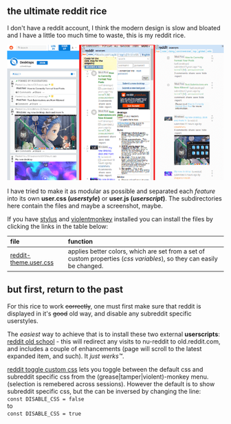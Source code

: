 ## the ultimate reddit rice

I don't have a reddit account, I think the modern design is slow and bloated and I have a little too much time to waste, this is my reddit rice.  

![](scrotcomp.png)  

I have tried to make it as modular as possible and separated each *feature* into its own **user.css (_userstyle_)** or **user.js (_userscript_)**. The subdirectories here contain the files and maybe a screenshot, maybe.  

If you have [stylus] and [violentmonkey] installed you can install the files by clicking the links in the table below:  

[stylus]: https://add0n.com/stylus.html
[violentmonkey]: https://violentmonkey.github.io/

| file | function |
|:-----|:---------|
[reddit-theme.user.css] | applies better colors, which are set from a set of custom properties (*css variables*), so they can easily be changed. |

[reddit-theme.user.css]: https://github.com/budRich/vivaldi-ricing/raw/master/reddit/theme/reddit-theme.user.css

## but first, return to the past

For this rice to work ~~correctly~~, one must first make sure that reddit is displayed in it's ~~good~~ old way, and disable any subreddit specific userstyles.  

The *easiest* way to achieve that is to install these two external **userscripts**:  
[reddit old school] - this will redirect any visits to nu-reddit to old.reddit.com, and includes a couple of enhancements (page will scroll to the latest expanded item, and such). It *just werks™*.  

[reddit toggle custom css] lets you toggle between the default css and subreddit specific css from the (grease|tamper|violent)-monkey menu. (selection is remebered across sessions). 
However the default is to show subreddit specific css, 
but the can be inversed by changing the line:  
`const DISABLE_CSS = false`  
to  
`const DISABLE_CSS = true`  


[reddit old school]: https://greasyfork.org/en/scripts/381544-reddit-old-school/code
[reddit toggle custom css]: https://greasyfork.org/en/scripts/23434-reddit-toggle-custom-css/code

